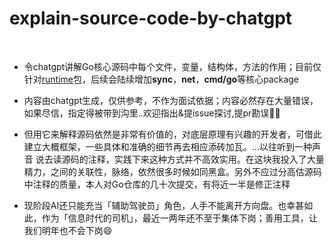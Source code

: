 # explain-source-code-by-chatgpt

<br>


- 令chatgpt讲解Go核心源码中每个文件，变量，结构体，方法的作用；目前仅针对[runtime](https://github.com/cuishuang/explain-source-code-by-chatgpt/tree/main/runtime)包，后续会陆续增加**sync**，**net**，**cmd/go**等核心package


- 内容由chatgpt生成，仅供参考，不作为面试依据；内容必然存在大量错误，如果尽信，指定得被带到沟里..欢迎指出&提issue探讨,提pr勘误👏🏻


- 但用它来解释源码依然是非常有价值的，对底层原理有兴趣的开发者，可借此建立大概框架，一些具体和准确的细节再去相应添砖加瓦。…以往听到一种声音 说去读源码的注释，实践下来这种方式并不高效实用。在这块我投入了大量精力，之间的关联性，脉络，依然很多时候如同黑盒。另外不应过分高估源码中注释的质量，本人对Go仓库的几十次提交，有将近一半是修正注释

- 现阶段AI还只能充当「辅助驾驶员」角色，人手不能离开方向盘。也幸甚如此，作为「信息时代的司机」，最近一两年还不至于集体下岗；善用工具，让我们明年也不会下岗😄


